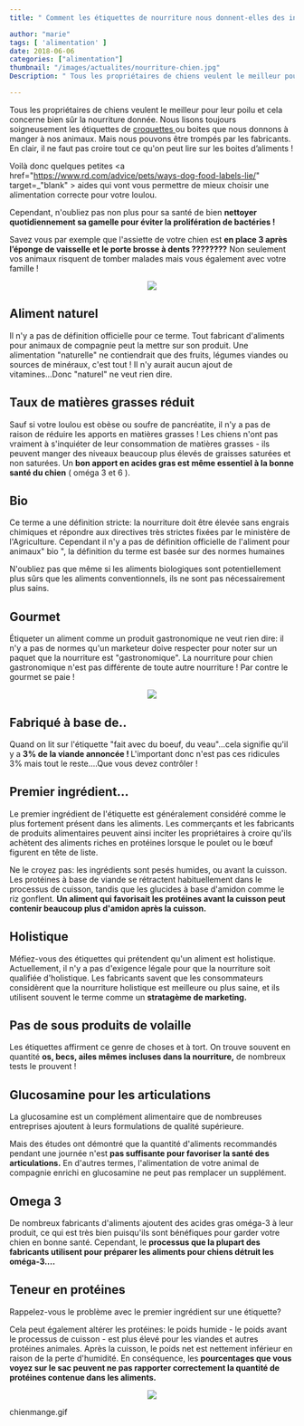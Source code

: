 ```yaml
---
title: " Comment les étiquettes de nourriture nous donnent-elles des indications fausses?   "

author: "marie"
tags: [ 'alimentation' ]
date: 2018-06-06
categories: ["alimentation"]
thumbnail: "/images/actualites/nourriture-chien.jpg"
Description: " Tous les propriétaires de chiens veulent le meilleur pour leur poilu et cela concerne bien sûr la nourriture donnée. Nous lisons toujours soigneusement les étiquettes de croquettes ou boites que nous donnons à manger à nos animaux. Mais nous pouvons être trompés par les fabricants https://www.rd.com/advice/pets/ways-dog-food-labels-lie/. E, clair, il ne faut pas croire tout ce qu'on peut lire sur les boites d’aliments !"

---
```

Tous les propriétaires de chiens veulent le meilleur pour leur poilu et cela concerne bien sûr la nourriture donnée. Nous lisons toujours soigneusement les étiquettes de <a href="https://www.chien-calme.com/actualites/comment-lire-etiquettes-nourriture-chien" target="_blank"> croquettes </a> ou boites que nous donnons à manger à nos animaux. Mais nous pouvons être trompés par les fabricants. En clair, il ne faut pas croire tout ce qu'on peut lire sur les boites d’aliments !

Voilà donc quelques petites <a href="https://www.rd.com/advice/pets/ways-dog-food-labels-lie/" target=_"blank" > aides </a>qui vont vous permettre de mieux choisir une alimentation correcte pour votre loulou.

Cependant, n'oubliez pas non plus pour sa santé de bien <b>nettoyer quotidiennement sa gamelle pour éviter la prolifération de bactéries !</b>

 Savez vous par exemple que l'assiette de votre chien est <b>en place 3 après l’éponge de vaisselle et le porte brosse à dents ????????</b> Non seulement vos animaux risquent de tomber malades mais vous également avec votre famille !



<p align="center"><img src="/images/actualites/Bol-Chien.png" class="img-responsive"></p>




## Aliment naturel

Il n'y a pas de définition officielle pour ce terme. Tout fabricant d'aliments pour animaux de compagnie peut la mettre sur son produit. Une alimentation "naturelle" ne contiendrait que des fruits, légumes viandes ou sources de minéraux, c'est tout ! Il n'y aurait aucun ajout de vitamines...Donc "naturel" ne veut rien dire.

## Taux de matières grasses réduit
Sauf si votre loulou est obèse ou soufre de pancréatite, il n'y a pas de raison de réduire les apports en matières grasses !
Les chiens n'ont pas vraiment à s'inquiéter de leur consommation de matières grasses - ils peuvent manger des niveaux beaucoup plus élevés de graisses saturées et non saturées. Un <b>bon apport en acides gras est même essentiel à la bonne santé du chien</b> ( oméga 3 et 6 ).

## Bio
 Ce terme a une définition stricte: la nourriture doit être élevée sans engrais chimiques et répondre aux directives très strictes fixées par le ministère de l'Agriculture. Cependant il n'y a pas de définition officielle de l'aliment pour animaux" bio ", la définition du terme est basée sur des normes humaines

 N'oubliez pas que même si les aliments biologiques sont potentiellement plus sûrs que les aliments conventionnels, ils ne sont pas nécessairement plus sains.



## Gourmet
Étiqueter un aliment comme un produit gastronomique ne veut rien dire: il n'y a pas de normes qu'un marketeur doive respecter pour noter sur un paquet que la nourriture est "gastronomique". La nourriture pour chien gastronomique n'est pas différente de toute autre nourriture ! Par contre le gourmet se paie !


<p align="center"><img src="/images/actualites/gourmetfood.jpg" class="img-responsive"></p>



## Fabriqué à base de..
Quand on lit sur l'étiquette "fait avec du boeuf, du veau"...cela signifie qu'il y a <b>3% de la viande annoncée ! </b> L'important donc n'est pas ces ridicules 3% mais tout le reste....Que vous devez contrôler !




## Premier ingrédient...
Le premier ingrédient de l'étiquette est généralement considéré comme le plus fortement présent dans les aliments.
Les commerçants et les fabricants de produits alimentaires peuvent ainsi inciter les propriétaires à croire qu'ils achètent des aliments riches en protéines lorsque le poulet ou le bœuf figurent en tête de liste.

Ne le croyez pas: les ingrédients sont pesés humides, ou avant la cuisson. Les protéines à base de viande se rétractent habituellement dans le processus de cuisson, tandis que les glucides à base d'amidon comme le riz gonflent. <b>Un aliment qui favorisait les protéines avant la cuisson peut contenir beaucoup plus d'amidon après la cuisson.</b>

## Holistique

Méfiez-vous des étiquettes qui prétendent qu'un aliment est holistique. Actuellement, il n'y a pas d'exigence légale pour que la nourriture soit qualifiée d'holistique. Les fabricants savent que les consommateurs considèrent que la nourriture holistique est meilleure ou plus saine, et ils utilisent souvent le terme comme un <b>stratagème de marketing.</b>


## Pas de sous produits de volaille
Les étiquettes affirment ce genre de choses et à tort. On trouve souvent en quantité <b>os, becs, ailes mêmes incluses dans la nourriture,</b> de nombreux tests le prouvent !

<h2> Glucosamine pour les articulations </h2>

La glucosamine est un complément alimentaire que de nombreuses entreprises ajoutent  à leurs formulations de qualité supérieure.

Mais des études ont démontré que la quantité d'aliments recommandés pendant une journée n'est <b>pas suffisante pour favoriser la santé des articulations.</b> En d'autres termes, l'alimentation de votre animal de compagnie enrichi en glucosamine ne peut pas remplacer un supplément.



## Omega 3
De nombreux fabricants d'aliments ajoutent des acides gras oméga-3 à leur produit, ce qui est très bien puisqu'ils sont bénéfiques pour garder votre chien en bonne santé. Cependant, le <b>processus que la plupart des fabricants utilisent pour préparer les aliments pour chiens détruit les oméga-3....</b>

## Teneur en protéines
Rappelez-vous le problème avec le premier ingrédient sur une étiquette?

Cela peut également altérer les protéines: le poids humide - le poids avant le processus de cuisson - est plus élevé pour les viandes et autres protéines animales. Après la cuisson, le poids net est nettement inférieur en raison de la perte d'humidité. En conséquence, les <b>pourcentages que vous voyez sur le sac peuvent ne pas rapporter correctement la quantité de protéines contenue dans les aliments. </b>


<p align="center"><img src="/images/actualites/chienmange.gif" class="img-responsive"></p>chienmange.gif